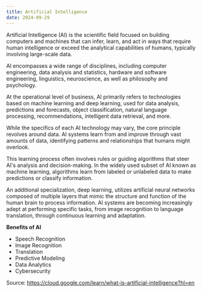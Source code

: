 ```yaml
---
title: Artificial Intelligence
date: 2024-09-29
---
```


Artificial Intelligence (AI) is the scientific field focused on building computers and machines that can infer, learn, and act in ways that require human intelligence or exceed the analytical capabilities of humans, typically involving large-scale data.

AI encompasses a wide range of disciplines, including computer engineering, data analysis and statistics, hardware and software engineering, linguistics, neuroscience, as well as philosophy and psychology.

At the operational level of business, AI primarily refers to technologies based on machine learning and deep learning, used for data analysis, predictions and forecasts, object classification, natural language processing, recommendations, intelligent data retrieval, and more.

<!--more-->

While the specifics of each AI technology may vary, the core principle revolves around data. AI systems learn from and improve through vast amounts of data, identifying patterns and relationships that humans might overlook.

This learning process often involves rules or guiding algorithms that steer AI's analysis and decision-making. In the widely used subset of AI known as machine learning, algorithms learn from labeled or unlabeled data to make predictions or classify information.

An additional specialization, deep learning, utilizes artificial neural networks composed of multiple layers that mimic the structure and function of the human brain to process information. AI systems are becoming increasingly adept at performing specific tasks, from image recognition to language translation, through continuous learning and adaptation.

__Benefits of AI__

- Speech Recognition
- Image Recognition
- Translation
- Predictive Modeling
- Data Analytics
- Cybersecurity

Source: https://cloud.google.com/learn/what-is-artificial-intelligence?hl=en

<!-- *Source: [Unsplash](https://plus.unsplash.com/premium_photo-1683121710572-7723bd2e235d?q=80&w=1032&auto=format&fit=crop&ixlib=rb-4.0.3&ixid=M3wxMjA3fDB8MHxwaG90by1wYWdlfHx8fGVufDB8fHx8fA%3D%3D)* -->

